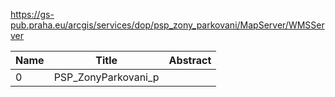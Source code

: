 https://gs-pub.praha.eu/arcgis/services/dop/psp_zony_parkovani/MapServer/WMSServer

|Name|Title|Abstract|
|--|--|--|
|0|PSP_ZonyParkovani_p||
